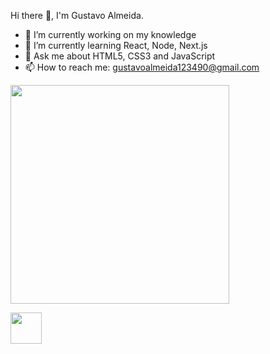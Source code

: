  Hi there 👋, I'm Gustavo Almeida.

- 🔭 I’m currently working on my knowledge
- 🌱 I’m currently learning React, Node, Next.js
- 💬 Ask me about HTML5, CSS3 and JavaScript
- 📫 How to reach me: gustavoalmeida123490@gmail.com

<img src="https://media1.giphy.com/media/Q7SKqn3G97xpmfSOvG/giphy.gif" width="350" height="350" />

<a href="https://www.linkedin.com/in/gustavo-henrique-martins-de-almeida-0239521b8/"><img src="https://pngimg.com/uploads/linkedIn/linkedIn_PNG32.png" width="50" height="50" /></a>

                                                                        
